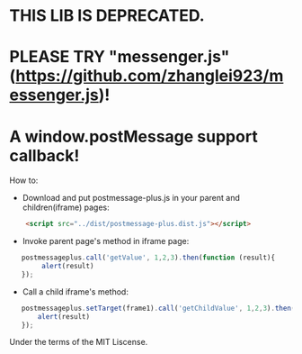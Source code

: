 # THIS LIB IS DEPRECATED. 
# PLEASE TRY "messenger.js" (https://github.com/zhanglei923/messenger.js)!

# A window.postMessage support callback!
How to:
- Download and put postmessage-plus.js in your parent and children(iframe) pages: 
```html
    <script src="../dist/postmessage-plus.dist.js"></script>
```
- Invoke parent page's method in iframe page:
```javascript
   postmessageplus.call('getValue', 1,2,3).then(function (result){
        alert(result)
   });
```

- Call a child iframe's method:
```javascript
   postmessageplus.setTarget(frame1).call('getChildValue', 1,2,3).then(function (result){
       alert(result)
   });
```

Under the terms of the MIT Liscense.
